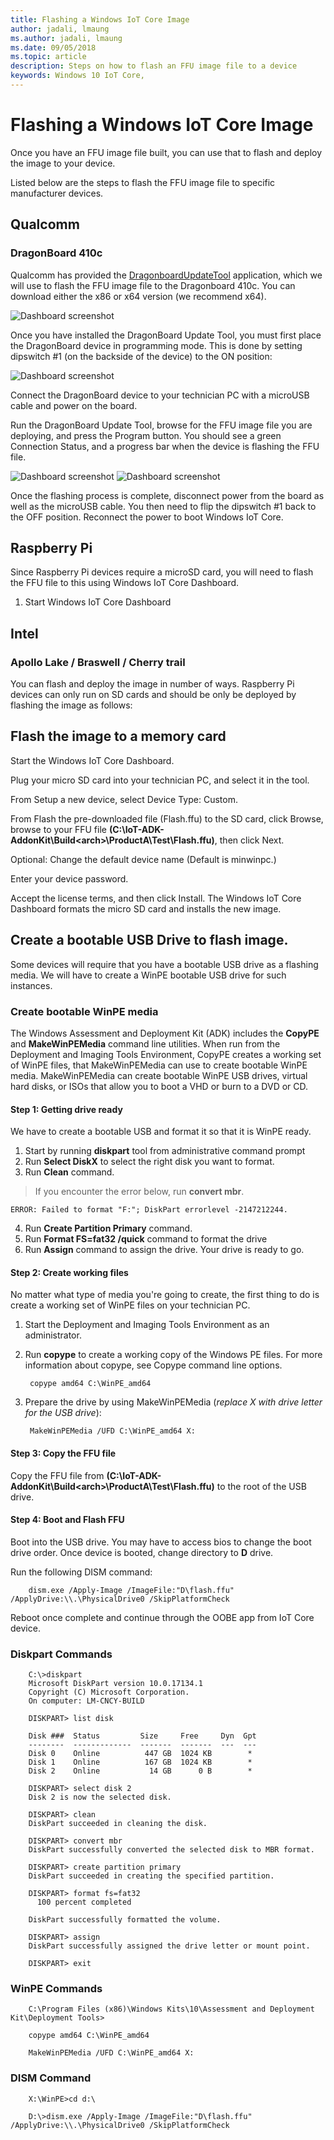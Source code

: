 ```yaml
--- 
title: Flashing a Windows IoT Core Image
author: jadali, lmaung
ms.author: jadali, lmaung
ms.date: 09/05/2018 
ms.topic: article 
description: Steps on how to flash an FFU image file to a device
keywords: Windows 10 IoT Core, 
--- 
```


# Flashing a Windows IoT Core Image

Once you have an FFU image file built, you can use that to flash and deploy the image to your device.

Listed below are the steps to flash the FFU image file to specific manufacturer devices. 

## Qualcomm
### DragonBoard 410c
Qualcomm has provided the [DragonboardUpdateTool](https://developer.qualcomm.com/hardware/dragonboard-410c/software) application, which we will use to flash the FFU image file to the Dragonboard 410c. You can download either the x86 or x64 version (we recommend x64).

![Dashboard screenshot](../media/ManufacturingGuide/DragonBoardUpdateTool.jpg)

Once you have installed the DragonBoard Update Tool, you must first place the DragonBoard device in programming mode. This is done by setting dipswitch #1 (on the backside of the device) to the ON position:

![Dashboard screenshot](../media/ManufacturingGuide/DragonBoardDipswitch.jpg)

Connect the DragonBoard device to your technician PC with a microUSB cable and power on the board.

Run the DragonBoard Update Tool, browse for the FFU image file you are deploying, and press the Program button. You should see a green Connection Status, and a progress bar when the device is flashing the FFU file.

![Dashboard screenshot](../media/ManufacturingGuide/DragonBoardUpdateTool1.jpg)
![Dashboard screenshot](../media/ManufacturingGuide/DragonBoardUpdateTool2.jpg)

Once the flashing process is complete, disconnect power from the board as well as the microUSB cable. You then need to flip the dipswitch #1 back to the OFF position. Reconnect the power to boot Windows IoT Core.

## Raspberry Pi
Since Raspberry Pi devices require a microSD card, you will need to flash the FFU file to this using Windows IoT Core Dashboard.

1. Start Windows IoT Core Dashboard

## Intel
### Apollo Lake / Braswell / Cherry trail









You can flash and deploy the image in number of ways. Raspberry Pi devices can only run on SD cards and should be only be deployed by flashing the image as follows:

## Flash the image to a memory card
Start the Windows IoT Core Dashboard.

Plug your micro SD card into your technician PC, and select it in the tool.

From Setup a new device, select Device Type: Custom.

From Flash the pre-downloaded file (Flash.ffu) to the SD card, click Browse, browse to your FFU file 
**\(C:\IoT-ADK-AddonKit\Build\<arch>\ProductA\Test\Flash.ffu)**, then click Next.


Optional: Change the default device name (Default is minwinpc.)

Enter your device password.

Accept the license terms, and then click Install. The Windows IoT Core Dashboard formats the micro SD card and installs 
the new image.

## Create a bootable USB Drive to flash image.
Some devices will require that you have a bootable USB drive as a flashing media. We will have to create a WinPE bootable USB drive for such instances. 

### Create bootable WinPE media

The Windows Assessment and Deployment Kit (ADK) includes the **CopyPE** and **MakeWinPEMedia** command line utilities. When run from the Deployment and Imaging Tools Environment, CopyPE creates a working set of WinPE files, that MakeWinPEMedia can use to create bootable WinPE media. MakeWinPEMedia can create bootable WinPE USB drives, virtual hard disks, or ISOs that allow you to boot a VHD or burn to a DVD or CD.

#### Step 1: Getting drive ready    
We have to create a bootable USB and format it so that it is WinPE ready.

1. Start by running **diskpart** tool from administrative command prompt
2. Run **Select DiskX** to select the right disk you want to format. 
3. Run **Clean** command.
> If you encounter the error below, run **convert mbr**.

    ERROR: Failed to format "F:"; DiskPart errorlevel -2147212244.
4. Run **Create Partition Primary** command.
5. Run **Format FS=fat32 /quick** command to format the drive
6. Run **Assign** command to assign the drive. Your drive is ready to go.

#### Step 2: Create working files
No matter what type of media you're going to create, the first thing to do is create a working set of WinPE files on your technician PC.

1. Start the Deployment and Imaging Tools Environment as an administrator.
2. Run **copype** to create a working copy of the Windows PE files. For more information about copype, see Copype command line options.

        copype amd64 C:\WinPE_amd64

3. Prepare the drive by using MakeWinPEMedia \(*replace X with drive letter for the USB drive*):

        MakeWinPEMedia /UFD C:\WinPE_amd64 X:

#### Step 3: Copy the FFU file
Copy the FFU file from **\(C:\IoT-ADK-AddonKit\Build\<arch>\ProductA\Test\Flash.ffu)** to the root of the USB drive.

#### Step 4: Boot and Flash FFU
Boot into the USB drive. You may have to access bios to change the boot drive order. Once device is booted, change directory to **D** drive.

Run the following DISM command:

        dism.exe /Apply-Image /ImageFile:"D\flash.ffu" /ApplyDrive:\\.\PhysicalDrive0 /SkipPlatformCheck

Reboot once complete and continue through the OOBE app from IoT Core device.

### Diskpart Commands

        C:\>diskpart
        Microsoft DiskPart version 10.0.17134.1
        Copyright (C) Microsoft Corporation.
        On computer: LM-CNCY-BUILD
        
        DISKPART> list disk
        
        Disk ###  Status         Size     Free     Dyn  Gpt
        --------  -------------  -------  -------  ---  ---
        Disk 0    Online          447 GB  1024 KB        *
        Disk 1    Online          167 GB  1024 KB        *
        Disk 2    Online           14 GB      0 B        *

        DISKPART> select disk 2
        Disk 2 is now the selected disk.
        
        DISKPART> clean
        DiskPart succeeded in cleaning the disk.

        DISKPART> convert mbr
        DiskPart successfully converted the selected disk to MBR format.

        DISKPART> create partition primary
        DiskPart succeeded in creating the specified partition.

        DISKPART> format fs=fat32
          100 percent completed

        DiskPart successfully formatted the volume.

        DISKPART> assign
        DiskPart successfully assigned the drive letter or mount point.

        DISKPART> exit

### WinPE Commands
        C:\Program Files (x86)\Windows Kits\10\Assessment and Deployment Kit\Deployment Tools>
        
        copype amd64 C:\WinPE_amd64
        
        MakeWinPEMedia /UFD C:\WinPE_amd64 X:

### DISM Command
        X:\WinPE>cd d:\
        
        D:\>dism.exe /Apply-Image /ImageFile:"D\flash.ffu" /ApplyDrive:\\.\PhysicalDrive0 /SkipPlatformCheck